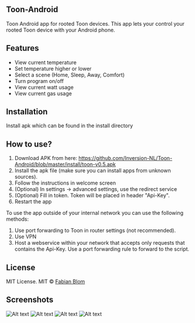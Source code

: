 ﻿## Toon-Android
Toon Android app for rooted Toon devices. This app lets your control your rooted Toon device with your Android phone.

## Features
- View current temperature
- Set temperature higher or lower
- Select a scene (Home, Sleep, Away, Comfort)
- Turn program on/off
- View current watt usage
- View current gas usage

## Installation
Install apk which can be found in the install directory

## How to use?
1. Download APK from here: https://github.com/Inversion-NL/Toon-Android/blob/master/install/toon-v0.5.apk
2. Install the apk file (make sure you can install apps from unknown sources). 
3. Follow the instructions in welcome screen
5. (Optional) In settings -> advanced settings, use the redirect service
6. (Optional) Fill in token. Token will be placed in header "Api-Key".
7. Restart the app

To use the app outside of your internal network you can use the following methods:
1. Use port forwarding to Toon in router settings (not recommended).
2. Use VPN
3. Host a webservice within your network that accepts only requests that contains the Api-Key. Use a port forwarding rule to forward to the script.

## License
MIT License. 
MIT © [Fabian Blom]()

## Screenshots
![Alt text](/screenshots/screenshot_welcome1.png?raw=true "Welcome")
![Alt text](/screenshots/screenshot_welcome2.png?raw=true "Welcome")
![Alt text](/screenshots/screenshot_controls1.png?raw=true "Controls")
![Alt text](/screenshots/screenshot_settings1.png?raw=true "Settings")
